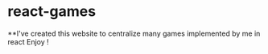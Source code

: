 # react-games

**I've created this website to centralize many games implemented by me in react
Enjoy !